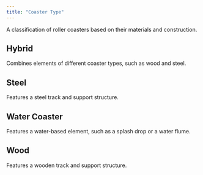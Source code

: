 ```yaml
---
title: "Coaster Type"
---
```


A classification of roller coasters based on their materials and construction.

## Hybrid
Combines elements of different coaster types, such as wood and steel.

## Steel
Features a steel track and support structure.

## Water Coaster
Features a water-based element, such as a splash drop or a water flume.

## Wood
Features a wooden track and support structure.